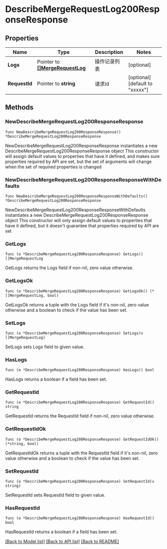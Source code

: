 # DescribeMergeRequestLog200ResponseResponse

## Properties

Name | Type | Description | Notes
------------ | ------------- | ------------- | -------------
**Logs** | Pointer to [**[]MergeRequestLog**](MergeRequestLog.md) | 操作记录列表 | [optional] 
**RequestId** | Pointer to **string** | 请求id | [optional] [default to "xxxxx"]

## Methods

### NewDescribeMergeRequestLog200ResponseResponse

`func NewDescribeMergeRequestLog200ResponseResponse() *DescribeMergeRequestLog200ResponseResponse`

NewDescribeMergeRequestLog200ResponseResponse instantiates a new DescribeMergeRequestLog200ResponseResponse object
This constructor will assign default values to properties that have it defined,
and makes sure properties required by API are set, but the set of arguments
will change when the set of required properties is changed

### NewDescribeMergeRequestLog200ResponseResponseWithDefaults

`func NewDescribeMergeRequestLog200ResponseResponseWithDefaults() *DescribeMergeRequestLog200ResponseResponse`

NewDescribeMergeRequestLog200ResponseResponseWithDefaults instantiates a new DescribeMergeRequestLog200ResponseResponse object
This constructor will only assign default values to properties that have it defined,
but it doesn't guarantee that properties required by API are set

### GetLogs

`func (o *DescribeMergeRequestLog200ResponseResponse) GetLogs() []MergeRequestLog`

GetLogs returns the Logs field if non-nil, zero value otherwise.

### GetLogsOk

`func (o *DescribeMergeRequestLog200ResponseResponse) GetLogsOk() (*[]MergeRequestLog, bool)`

GetLogsOk returns a tuple with the Logs field if it's non-nil, zero value otherwise
and a boolean to check if the value has been set.

### SetLogs

`func (o *DescribeMergeRequestLog200ResponseResponse) SetLogs(v []MergeRequestLog)`

SetLogs sets Logs field to given value.

### HasLogs

`func (o *DescribeMergeRequestLog200ResponseResponse) HasLogs() bool`

HasLogs returns a boolean if a field has been set.

### GetRequestId

`func (o *DescribeMergeRequestLog200ResponseResponse) GetRequestId() string`

GetRequestId returns the RequestId field if non-nil, zero value otherwise.

### GetRequestIdOk

`func (o *DescribeMergeRequestLog200ResponseResponse) GetRequestIdOk() (*string, bool)`

GetRequestIdOk returns a tuple with the RequestId field if it's non-nil, zero value otherwise
and a boolean to check if the value has been set.

### SetRequestId

`func (o *DescribeMergeRequestLog200ResponseResponse) SetRequestId(v string)`

SetRequestId sets RequestId field to given value.

### HasRequestId

`func (o *DescribeMergeRequestLog200ResponseResponse) HasRequestId() bool`

HasRequestId returns a boolean if a field has been set.


[[Back to Model list]](../README.md#documentation-for-models) [[Back to API list]](../README.md#documentation-for-api-endpoints) [[Back to README]](../README.md)



